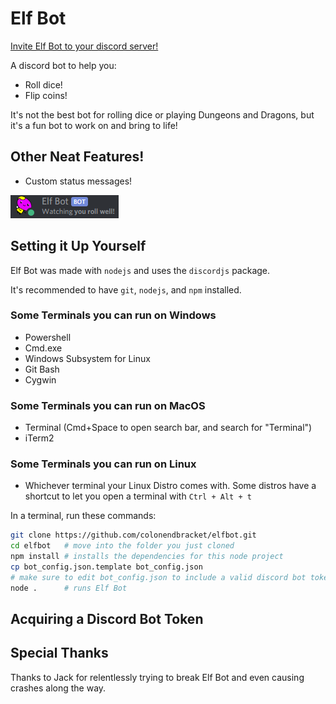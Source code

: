 # Elf Bot

[Invite Elf Bot to your discord server!](https://discord.com/oauth2/authorize?client_id=734224877195755600&scope=bot)

A discord bot to help you:
* Roll dice!
* Flip coins!

It's not the best bot for rolling dice or playing Dungeons and Dragons, but it's a fun bot to work on and bring to life!



## Other Neat Features!

* Custom status messages!

![What a creative status!](./screenshots/status.gif)

## Setting it Up Yourself

Elf Bot was made with `nodejs` and uses the `discordjs` package. 

It's recommended to have `git`, `nodejs`, and `npm` installed.

### Some Terminals you can run on Windows
* Powershell
* Cmd.exe
* Windows Subsystem for Linux
* Git Bash
* Cygwin
### Some Terminals you can run on MacOS
* Terminal (Cmd+Space to open search bar, and search for "Terminal")
* iTerm2
### Some Terminals you can run on Linux
* Whichever terminal your Linux Distro comes with. Some distros have a shortcut to let you open a terminal with `Ctrl + Alt + t`

In a terminal, run these commands:
```bash
git clone https://github.com/colonendbracket/elfbot.git
cd elfbot   # move into the folder you just cloned
npm install # installs the dependencies for this node project
cp bot_config.json.template bot_config.json
# make sure to edit bot_config.json to include a valid discord bot token
node .      # runs Elf Bot
```
## Acquiring a Discord Bot Token



## Special Thanks
Thanks to Jack for relentlessly trying to break Elf Bot and even causing crashes along the way.
